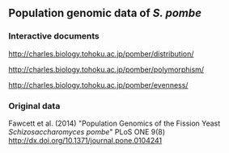 ## Population genomic data of *S. pombe*

### Interactive documents

http://charles.biology.tohoku.ac.jp/pomber/distribution/

http://charles.biology.tohoku.ac.jp/pomber/polymorphism/

http://charles.biology.tohoku.ac.jp/pomber/evenness/

### Original data

Fawcett et al. (2014)
"Population Genomics of the Fission Yeast *Schizosaccharomyces pombe*"
PLoS ONE 9(8)
http://dx.doi.org/10.1371/journal.pone.0104241
